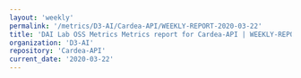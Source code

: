 ```yaml
---
layout: 'weekly'
permalink: '/metrics/D3-AI/Cardea-API/WEEKLY-REPORT-2020-03-22'
title: 'DAI Lab OSS Metrics Metrics report for Cardea-API | WEEKLY-REPORT-2020-03-22'
organization: 'D3-AI'
repository: 'Cardea-API'
current_date: '2020-03-22'
---
```

